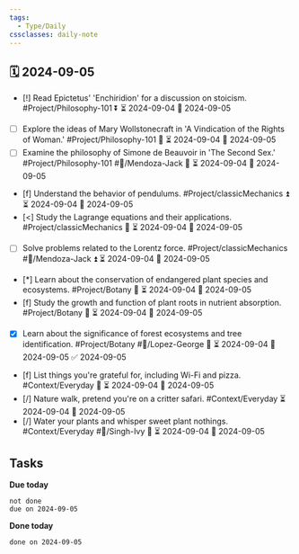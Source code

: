 ```yaml
---
tags:
  - Type/Daily
cssclasses: daily-note
---
```


## 🗓️ 2024-09-05

- [!] Read Epictetus' 'Enchiridion' for a discussion on stoicism. #Project/Philosophy-101 ⏬ ⏳ 2024-09-04 📅 2024-09-05
- [ ] Explore the ideas of Mary Wollstonecraft in 'A Vindication of the Rights of Woman.' #Project/Philosophy-101 🔺 ⏳ 2024-09-04 📅 2024-09-05
- [ ] Examine the philosophy of Simone de Beauvoir in 'The Second Sex.' #Project/Philosophy-101 #👤/Mendoza-Jack 🔽 ⏳ 2024-09-04 📅 2024-09-05
- [f] Understand the behavior of pendulums. #Project/classicMechanics ⏫ ⏳ 2024-09-04 📅 2024-09-05
- [<] Study the Lagrange equations and their applications. #Project/classicMechanics 🔺 ⏳ 2024-09-04 📅 2024-09-05
- [ ] Solve problems related to the Lorentz force. #Project/classicMechanics #👤/Mendoza-Jack ⏫ ⏳ 2024-09-04 📅 2024-09-05
- [*] Learn about the conservation of endangered plant species and ecosystems. #Project/Botany 🔼 ⏳ 2024-09-04 📅 2024-09-05
- [f] Study the growth and function of plant roots in nutrient absorption. #Project/Botany 🔽 ⏳ 2024-09-04 📅 2024-09-05
- [x] Learn about the significance of forest ecosystems and tree identification. #Project/Botany #👤/Lopez-George 🔼 ⏳ 2024-09-04 📅 2024-09-05 ✅ 2024-09-05
- [f] List things you're grateful for, including Wi-Fi and pizza. #Context/Everyday 🔼 ⏳ 2024-09-04 📅 2024-09-05
- [/] Nature walk, pretend you're on a critter safari. #Context/Everyday ⏳ 2024-09-04 📅 2024-09-05
- [/] Water your plants and whisper sweet plant nothings. #Context/Everyday #👤/Singh-Ivy 🔺 ⏳ 2024-09-04 📅 2024-09-05

## Tasks

**Due today**

```tasks
not done
due on 2024-09-05
```

**Done today**

```tasks
done on 2024-09-05
```
            
